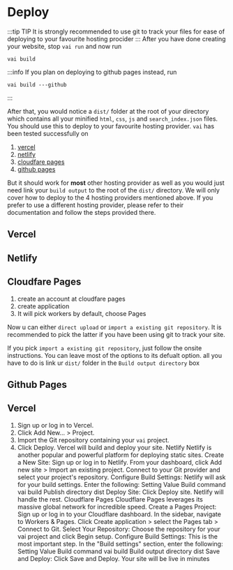 # Deploy

:::tip TIP
It is strongly recommended to use git to track your files for ease of deploying to your favourite hosting procider
:::
After you have done creating your website, stop `vai run` and now run

```
vai build
``` 

:::info If you plan on deploying to github pages instead, run
```
vai build ---github
```
:::

After that, you would notice a `dist/` folder at the root of your directory which contains all your minified `html`, `css`, `js` and `search_index.json` files. You should use this to deploy to your favourite hosting provider. 
`vai` has been tested successfully on 

1. [vercel](https://vercel.com/)
2. [netlify](https://www.netlify.com/)
3. [cloudfare pages](https://pages.cloudflare.com/)
4. [github pages](https://docs.github.com/en/pages/getting-started-with-github-pages/creating-a-github-pages-site)

But it should work for **most** other hosting provider as well as you would just need link your `build output` to the root of the `dist/` directory. We will only cover how to deploy to the 4 hosting providers mentioned above. If you prefer to use a different hosting provider, please refer to their documentation and follow the steps provided there.


## Vercel

## Netlify

## Cloudfare Pages
1. create an account at cloudfare pages
2. create application
3. It will pick workers by default, choose Pages

Now u can either  `direct upload` or `import a existing git repository`. It is recommended to pick the latter if you have been using git to track your site.

If you pick `import a existing git repository`, just follow the onsite instructions. You can leave most of the options to its defualt option. all you have to do is link ur `dist/` folder in the `Build output directory` box

 


## Github Pages



## Vercel
1. Sign up or log in to Vercel.
2. Click Add New... > Project.
3. Import the Git repository containing your `vai` project.
4.  Click Deploy. Vercel will build and deploy your site.
Netlify
Netlify is another popular and powerful platform for deploying static sites.
Create a New Site:
Sign up or log in to Netlify.
From your dashboard, click Add new site > Import an existing project.
Connect to your Git provider and select your project's repository.
Configure Build Settings:
Netlify will ask for your build settings. Enter the following:
Setting	Value
Build command	vai build
Publish directory	dist
Deploy Site:
Click Deploy site. Netlify will handle the rest.
Cloudflare Pages
Cloudflare Pages leverages its massive global network for incredible speed.
Create a Pages Project:
Sign up or log in to your Cloudflare dashboard.
In the sidebar, navigate to Workers & Pages.
Click Create application > select the Pages tab > Connect to Git.
Select Your Repository:
Choose the repository for your vai project and click Begin setup.
Configure Build Settings:
This is the most important step. In the "Build settings" section, enter the following:
Setting	Value
Build command	vai build
Build output directory	dist
Save and Deploy:
Click Save and Deploy. Your site will be live in minutes